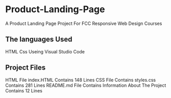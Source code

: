# Product-Landing-Page
A Product Landing Page Project For FCC Responsive Web Design Courses

## The languages Used
HTML
Css
Useing Visual Studio Code

## Project Files
HTML File index.HTML Contains 148 Lines
CSS File Contains styles.css Contains 281 Lines
README.md File Contains Information About The Project Contains 12 Lines
